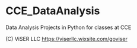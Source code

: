 # CCE_DataAnalysis
Data Analysis Projects in Python for classes at CCE

(C) ViSER LLC
https://viserllc.wixsite.com/goviser
